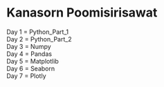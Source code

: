 # Kanasorn Poomisirisawat 
Day 1 = Python_Part_1<br/>
Day 2 = Python_Part_2<br/>
Day 3 = Numpy<br/>
Day 4 = Pandas<br/>
Day 5 = Matplotlib<br/>
Day 6 = Seaborn<br/>
Day 7 = Plotly
